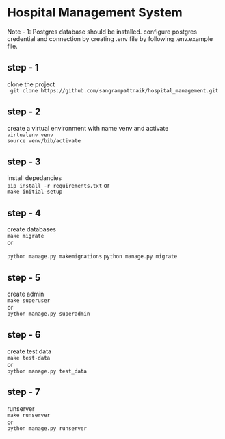 # Hospital  Management System

 Note - 1: Postgres database should be installed. configure postgres credential and connection by creating .env file by following .env.example file.
 

## step - 1
clone the project <br >
` git clone https://github.com/sangrampattnaik/hospital_management.git`


## step - 2
create a virtual environment with name venv and activate <br >
`virtualenv venv` <br >
`source venv/bib/activate`


## step - 3
install depedancies <br >
`pip install -r requirements.txt`
or <br >
`make initial-setup`


## step - 4
create databases <br >
`make migrate` <br >
or <br >

`python manage.py makemigrations`
`python manage.py migrate`


## step - 5
create admin <br >
`make superuser` <br >
or <br >
`python manage.py superadmin`


## step - 6
create test data <br >
`make test-data` <br >
or <br >
`python manage.py test_data`

## step - 7
runserver <br >
`make runserver` <br >
or <br >
`python manage.py runserver`